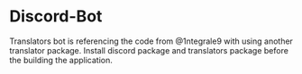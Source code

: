 # Discord-Bot

Translators bot is referencing the code from @1ntegrale9 with using another translator package. 
Install discord package and translators package before the building the application.
